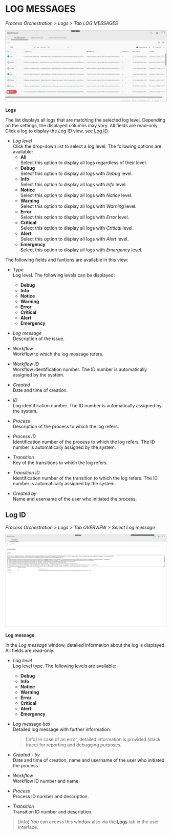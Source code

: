 # LOG MESSAGES

*Process Orchestration > Logs > Tab LOG MESSAGES*

![Logs](../../Assets/Screenshots/ActindoWorkFlow/Logs/Logs.png "[Logs]")

**Logs**

The list displays all logs that are matching the selected log level. Depending on the settings, the displayed columns may vary. All fields are read-only. Click a log to display the *Log ID* view, see [Log ID](#Log-ID).

- *Log level*     
    Click the drop-down list to select a log level. The following options are available:  
    - **All**   
        Select this option to display all logs regardless of their level.
    - **Debug**   
        Select this option to display all logs with *Debug* level.
    - **Info**   
        Select this option to display all logs with *Info* level.
    - **Notice**   
        Select this option to display all logs with *Notice* level.
    - **Warning**   
        Select this option to display all logs with *Warning* level.
    - **Error**   
        Select this option to display all logs with *Error* level.
    - **Critical**   
        Select this option to display all logs with *Critical* level.
    - **Alert**   
        Select this option to display all logs with *Alert* level.
    - **Emergency**   
        Select this option to display all logs with *Emergency* level.

The following fields and funtions are available in this view:

- *Type*  
    Log level. The following levels can be displayed:
    - **Debug**
    - **Info**
    - **Notice**
    - **Warning**
    - **Error**
    - **Critical**
    - **Alert**
    - **Emergency**

- *Log message*   
    Description of the issue.

- *Workflow*   
    Workflow to which the log message refers.

- *Workflow ID*       
    Workflow identification number. The ID number is automatically assigned by the system.

<!--- *Search string*   
    <![TO BE ENHANCED]-->
   
- *Created*   
    Date and time of creation.

- *ID*   
    Log identification number. The ID number is automatically assigned by the system.

- *Process*  
    Description of the process to which the log refers.

- *Process ID*  
    Identification number of the process to which the log refers. The ID number is automatically assigned by the system.

- *Transition*  
    Key of the transitions to which the log refers.

- *Transition ID*  
    Identification number of the transition to which the log refers. The ID number is automatically assigned by the system.

- *Created by*  
    Name and username of the user who initiated the process.



## Log ID

*Process Orchestration > Logs > Tab OVERVIEW > Select Log message*

![Log ID](../../Assets/Screenshots/ActindoWorkFlow/Processes/LogID.png "[Log ID]")


**Log message**  

In the *Log message* window, detailed information about the log is displayed. All fields are read-only.

- *Log level*    
    Log level type. The following levels are available:
    - **Debug**
    - **Info**
    - **Notice**
    - **Warning**
    - **Error**
    - **Critical**
    - **Alert**
    - **Emergency**

- Log message box   
    Detailed log message with further information.

    > [Info] In case of an error, detailed information is provided (stack trace) for reporting and debugging purposes.

- *Created - by*    
    Date and time of creation, name and username of the user who initiated the process.

- *Workflow*    
    Workflow ID number and name.

- *Process*    
    Process ID number and description.

- *Transition*     
    Transition ID number and description.

> [Info] You can access this window also via the [Logs](./03a_Processes.md#log-id) tab in the user interface.




